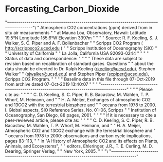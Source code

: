 # Forcasting_Carbon_Dioxide

"-------------------------------------------------------------------------------------------"\\
" Atmospheric CO2 concentrations (ppm) derived from in situ air measurements                "
" at Mauna Loa, Observatory, Hawaii: Latitude 19.5°N Longitude 155.6°W Elevation 3397m      "
"                                                                                           "
" Source: R. F. Keeling, S. J. Walker, S. C. Piper and A. F. Bollenbacher                   "
" Scripps CO2 Program ( http://scrippsco2.ucsd.edu )                                        "
" Scripps Institution of Oceanography (SIO)                                                 "
" University of California                                                                  "
" La Jolla, California USA 92093-0244                                                       "
"                                                                                           "
" Status of data and correspondence:                                                        "
"                                                                                           "
" These data are subject to revision based on recalibration of standard gases. Questions    "
" about the data should be directed to Dr. Ralph Keeling (rkeeling@ucsd.edu), Stephen Walker"
" (sjwalker@ucsd.edu) and Stephen Piper (scpiper@ucsd.edu), Scripps CO2 Program.            "
"                                                                                           "
" Baseline data in this file through 07-Oct-2019 from archive dated 07-Oct-2019 13:40:07    "
"                                                                                           "
"-------------------------------------------------------------------------------------------"
"                                                                                           "
" Please cite as:                                                                           "
"                                                                                           "
" C. D. Keeling, S. C. Piper, R. B. Bacastow, M. Wahlen, T. P. Whorf, M. Heimann, and       "
" H. A. Meijer, Exchanges of atmospheric CO2 and 13CO2 with the terrestrial biosphere and   "
" oceans from 1978 to 2000.  I. Global aspects, SIO Reference Series, No. 01-06, Scripps    "
" Institution of Oceanography, San Diego, 88 pages, 2001.                                   "
"                                                                                           "
" If it is necessary to cite a peer-reviewed article, please cite as:                       "
"                                                                                           "
" C. D. Keeling, S. C. Piper, R. B. Bacastow, M. Wahlen, T. P. Whorf, M. Heimann, and       "
" H. A. Meijer, Atmospheric CO2 and 13CO2 exchange with the terrestrial biosphere and       "
" oceans from 1978 to 2000: observations and carbon cycle implications, pages 83-113,       "
" in "A History of Atmospheric CO2 and its effects on Plants, Animals, and Ecosystems",     "
" editors, Ehleringer, J.R., T. E. Cerling, M. D. Dearing, Springer Verlag,                 "
" New York, 2005.                                                                           "
"                                                                                           "\\
"-------------------------------------------------------------------------------------------"
